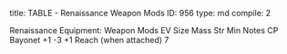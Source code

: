 title:          TABLE - Renaissance Weapon Mods
ID:             956
type:           md
compile:        2



Renaissance Equipment: Weapon Mods
EV	Size	Mass	Str Min	Notes	CP
Bayonet	+1	-3			+1 Reach (when attached)	7
